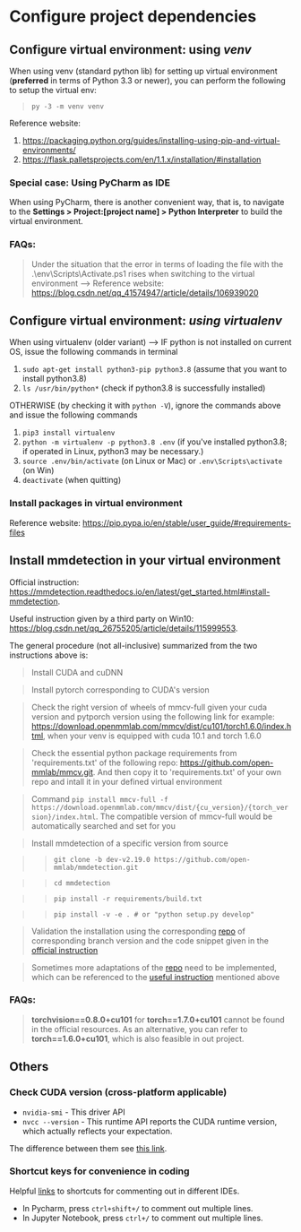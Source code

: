 # Configure project dependencies
## Configure virtual environment: using *venv*
When using venv (standard python lib) for setting up virtual environment (**preferred** in terms of Python 3.3 or newer),
you can perform the following to setup the virtual env:
> `py -3 -m venv venv`

Reference website: 
1. https://packaging.python.org/guides/installing-using-pip-and-virtual-environments/
2. https://flask.palletsprojects.com/en/1.1.x/installation/#installation
### Special case: Using PyCharm as IDE
When using PyCharm, there is another convenient way, that is, to navigate to the **Settings > Project:[project name] > Python Interpreter** 
to build the virtual environment.

### FAQs:
> Under the situation that the error in terms of loading the file with the .\env\Scripts\Activate.ps1 rises when 
> switching to the virtual environment --> Reference website: https://blog.csdn.net/qq_41574947/article/details/106939020

## Configure virtual environment: *using virtualenv*
When using virtualenv (older variant) --> 
IF python is not installed on current OS, issue the following commands in terminal
1. `sudo apt-get install python3-pip python3.8` (assume that you want to install python3.8)
2. `ls /usr/bin/python*` (check if python3.8 is successfully installed)

OTHERWISE (by checking it with `python -V`), ignore the commands above and issue the following commands

1. `pip3 install virtualenv`
2. `python -m virtualenv -p python3.8 .env` (if you've installed python3.8; if operated in Linux, python3 may be necessary.)
3. `source .env/bin/activate` (on Linux or Mac) or `.env\Scripts\activate` (on Win)
4. `deactivate` (when quitting)

### Install packages in virtual environment
Reference website: https://pip.pypa.io/en/stable/user_guide/#requirements-files

## Install mmdetection in your virtual environment
Official instruction: https://mmdetection.readthedocs.io/en/latest/get_started.html#install-mmdetection.

Useful instruction given by a third party on Win10: https://blog.csdn.net/qq_26755205/article/details/115999553.

The general procedure (not all-inclusive) summarized from the two instructions above is:
> Install CUDA and cuDNN

> Install pytorch corresponding to CUDA's version

> Check the right version of wheels of mmcv-full given your cuda version and pytporch version using the following 
> link for example: https://download.openmmlab.com/mmcv/dist/cu101/torch1.6.0/index.html, when your venv is equipped with
> cuda 10.1 and torch 1.6.0

> Check the essential python package requirements from 'requirements.txt' of the following repo:
> https://github.com/open-mmlab/mmcv.git. And then copy it to 'requirements.txt' of your own repo and intall it 
> in your defined virtual environment

> Command `pip install mmcv-full -f https://download.openmmlab.com/mmcv/dist/{cu_version}/{torch_version}/index.html`.
> The compatible version of mmcv-full would be automatically searched and set for you

> Install mmdetection of a specific version from source

>> `git clone -b dev-v2.19.0 https://github.com/open-mmlab/mmdetection.git`

>> `cd mmdetection`

>> `pip install -r requirements/build.txt`

>> `pip install -v -e . # or "python setup.py develop"`  

> Validation the installation using the corresponding [repo](https://github.com/open-mmlab/mmdetection) of 
> corresponding branch version and the code snippet given in the 
> [official instruction](https://mmdetection.readthedocs.io/zh_CN/latest/get_started.html)

> Sometimes more adaptations of the [repo](https://github.com/open-mmlab/mmdetection) need to be implemented, which can
> be referenced to the [useful instruction](https://blog.csdn.net/qq_26755205/article/details/115999553) mentioned above

### FAQs:
> **torchvision==0.8.0+cu101** for **torch==1.7.0+cu101** cannot be found in the official resources. As an alternative,
> you can refer to **torch==1.6.0+cu101**, which is also feasible in out project.
## Others
### Check CUDA version (cross-platform applicable)
- `nvidia-smi` - This driver API
- `nvcc --version` - This runtime API reports the CUDA runtime version, which actually reflects your expectation.

The difference between them see 
[this link](https://stackoverflow.com/questions/53422407/different-cuda-versions-shown-by-nvcc-and-nvidia-smi).

### Shortcut keys for convenience in coding
Helpful [links](https://www.pythonforbeginners.com/comments/shortcut-to-comment-out-multiple-lines-in-python) to 
shortcuts for commenting out in different IDEs.

- In Pycharm, press `ctrl+shift+/` to comment out multiple lines.
- In Jupyter Notebook, press `ctrl+/` to comment out multiple lines.
